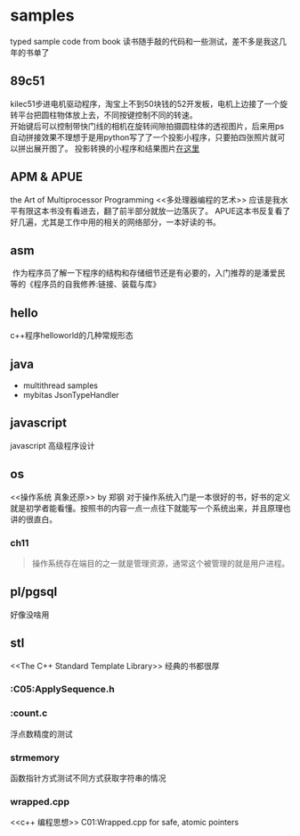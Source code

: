 # samples
typed sample code from book
读书随手敲的代码和一些测试，差不多是我这几年的书单了

## 89c51
kilec51步进电机驱动程序，淘宝上不到50块钱的52开发板，电机上边接了一个旋转平台把圆柱物体放上去，不同按键控制不同的转速。  
开始键后可以控制带快门线的相机在旋转间隙拍摄圆柱体的透视图片，后来用ps自动拼接效果不理想于是用python写了了一个投影小程序，只要拍四张照片就可以拼出展开图了。
投影转换的小程序和结果图片[在这里](https://github.com/bblu/algopython/tree/master/gis)

## APM & APUE
the Art of Multiprocessor Programming
<<多处理器编程的艺术>> 应该是我水平有限这本书没有看进去，翻了前半部分就放一边落灰了。
APUE这本书反复看了好几遍，尤其是工作中用的相关的网络部分，一本好读的书。

## asm
  作为程序员了解一下程序的结构和存储细节还是有必要的，入门推荐的是潘爱民等的《程序员的自我修养:链接、装载与库》 

## hello
c++程序helloworld的几种常规形态

## java
* multithread samples
* mybitas JsonTypeHandler
  
## javascript
javascript 高级程序设计  
  
## os 
<<操作系统 真象还原>> by 郑钢 对于操作系统入门是一本很好的书，好书的定义就是初学者能看懂。按照书的内容一点一点往下就能写一个系统出来，并且原理也讲的很直白。

### ch11
>操作系统存在端目的之一就是管理资源，通常这个被管理的就是用户进程。

## pl/pgsql
好像没啥用

## stl 
<<The C++ Standard Template Library>> 经典的书都很厚
### :C05:ApplySequence.h

### :count.c 
浮点数精度的测试

### strmemory
函数指针方式测试不同方式获取字符串的情况

### wrapped.cpp
<<c++ 编程思想>> C01:Wrapped.cpp for safe, atomic pointers
